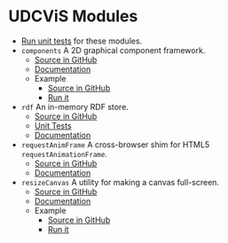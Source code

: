 # UDCViS Modules

 * [Run unit tests](http://curran.github.com/udcvis/0.2/unitTests/SpecRunner.html) 
   for these modules.
 * `components` A 2D graphical component framework.
   * [Source in GitHub](https://github.com/curran/udcvis/blob/gh-pages/0.2/modules/components.js)
   * [Documentation](http://curran.github.com/udcvis/0.2/modules/docs/components.html)
   * Example
     * [Source in GitHub](https://github.com/curran/udcvis/blob/gh-pages/0.2/examples/helloComponents/app.js)
     * [Run it](http://curran.github.com/udcvis/0.2/examples/helloComponents/app.html)
 * `rdf` An in-memory RDF store.
   * [Source in GitHub](https://github.com/curran/udcvis/blob/gh-pages/0.2/modules/rdf.js)
   * [Unit Tests](https://github.com/curran/udcvis/blob/gh-pages/0.2/unitTests/spec/RDFSpec.js)
   * [Documentation](http://curran.github.com/udcvis/0.2/modules/docs/rdf.html)
 * `requestAnimFrame` A cross-browser shim for HTML5 `requestAnimationFrame`.
   * [Source in GitHub](https://github.com/curran/udcvis/blob/gh-pages/0.2/modules/requestAnimFrame.js)
   * [Documentation](http://curran.github.com/udcvis/0.2/modules/docs/requestAnimFrame.html)
 * `resizeCanvas` A utility for making a canvas full-screen.
   * [Source in GitHub](https://github.com/curran/udcvis/blob/gh-pages/0.2/modules/resizeCanvas.js)
   * [Documentation](http://curran.github.com/udcvis/0.2/modules/docs/resizeCanvas.html)
   * Example
     * [Source in GitHub](https://github.com/curran/udcvis/blob/gh-pages/0.2/examples/resizeCanvasExample/app.js)
     * [Run it](/Users/curran/Dropbox/Curran-K/dissertation/udcvis/0.2/examples/resizeCanvasExample/app.html)
